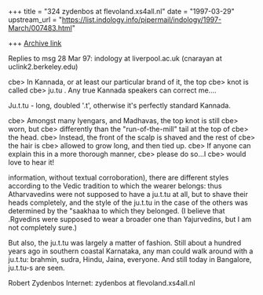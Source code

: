 +++
title = "324 zydenbos at flevoland.xs4all.nl"
date = "1997-03-29"
upstream_url = "https://list.indology.info/pipermail/indology/1997-March/007483.html"

+++
[Archive link](https://list.indology.info/pipermail/indology/1997-March/007483.html)


Replies to msg 28 Mar 97: indology at liverpool.ac.uk
(cnarayan at uclink2.berkeley.edu)

 cbe> In Kannada, or at least our particular brand of it, the top
 cbe> knot is called
 cbe> ju.tu . Any true Kannada speakers can correct me....

Ju.t.tu - long, doubled '.t', otherwise it's perfectly standard Kannada.

 cbe> Amongst many  Iyengars, and Madhavas, the top knot is still
 cbe> worn, but
 cbe> differently than the "run-of-the-mill" tail at the top of
 cbe> the head.
 cbe> Instead, the front of the scalp is shaved and the rest of
 cbe> the hair is
 cbe> allowed to grow long, and then tied up.
 cbe> If anyone can explain this in a more thorough manner,
 cbe> please do so...I
 cbe> would love to hear it!

information, without textual corroboration), there are different styles
according to the Vedic tradition to which the wearer belongs: thus
Atharvavedins were not supposed to have a ju.t.tu at all, but to shave their
heads completely, and the style of the ju.t.tu in the case of the others was
determined by the "saakhaa to which they belonged. (I believe that .Rgvedins
were supposed to wear a broader one than Yajurvedins, but I am not completely
sure.)

But also, the ju.t.tu was largely a matter of fashion. Still about a hundred
years ago in southern coastal Karnataka, any man could walk around with a
ju.t.tu: brahmin, sudra, Hindu, Jaina, everyone. And still today in Bangalore,
ju.t.tu-s are seen.

Robert Zydenbos
Internet: zydenbos at flevoland.xs4all.nl





